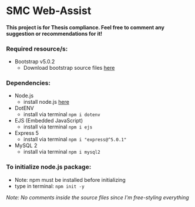 # SMC Web-Assist
#### This project is for Thesis compliance. Feel free to comment any suggestion or recommendations for it!

### Required resource/s:
- Bootstrap v5.0.2
    - Download bootstrap source files [here](https://getbootstrap.com/docs/5.0/getting-started/download/)

### Dependencies:
- Node.js
    - install node.js [here](https://nodejs.org/en/download/)
- DotENV
    - install via terminal ``npm i dotenv``
- EJS (Embedded JavaScript)
    - install via terminal ``npm i ejs``
- Express 5
    - install via terminal ``npm i "express@^5.0.1"``
- MySQL 2
    - install via terminal ``npm i mysql2``

### To initialize node.js package:
- Note: npm must be installed before initializing
- type in terminal:
    ``npm init -y``

<i>Note: No comments inside the source files since I'm free-styling everything</i>

